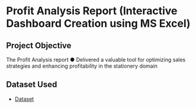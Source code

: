 # Profit Analysis Report (Interactive Dashboard Creation using MS Excel)
## Project Objective
The Profit Analysis report
●	Delivered a valuable tool for optimizing sales strategies and enhancing profitability in the stationery domain

## Dataset Used
- <a href="https://github.com/Sanketk05/Data-Analysis-Dashboard/blob/main/Excel%201%20Dashboard%20Project%20data%20updated.xlsx">Dataset</a>
